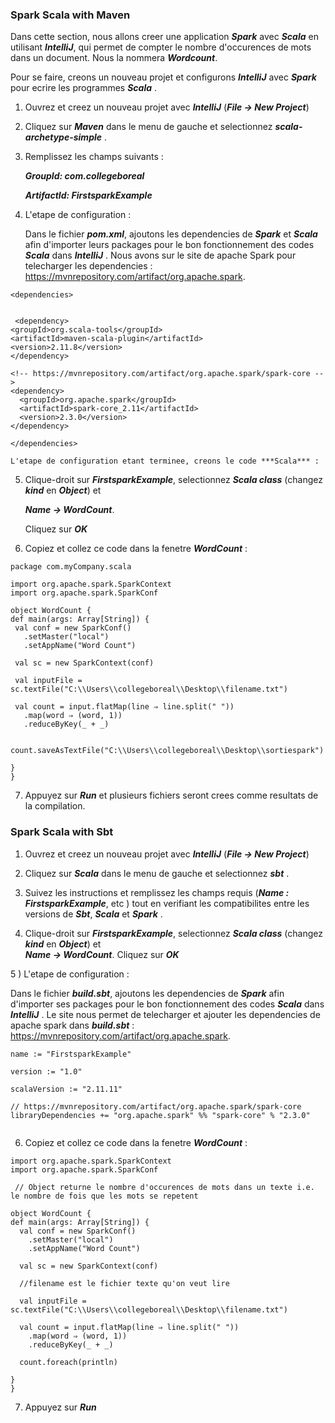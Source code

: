 ### Spark Scala with Maven ###

Dans cette section, nous allons creer une application ***Spark*** avec ***Scala*** en utilisant ***IntelliJ***, qui permet 
de compter le nombre d'occurences de mots dans un document. Nous la nommera ***Wordcount***.

Pour se faire, creons un nouveau projet et configurons ***IntelliJ*** avec ***Spark*** pour ecrire les programmes ***Scala*** . 

1) Ouvrez et creez un nouveau projet avec ***IntelliJ*** (***File -> New Project***)

2) Cliquez sur ***Maven*** dans le menu de gauche et selectionnez ***scala-archetype-simple*** .

3) Remplissez les champs suivants : 

   ***GroupId: com.collegeboreal***
   
   ***ArtifactId: FirstsparkExample***
 
4) L'etape de configuration : 

   Dans le fichier ***pom.xml***, ajoutons les dependencies de ***Spark*** et ***Scala*** afin d'importer leurs packages pour le bon 
   fonctionnement des codes ***Scala*** dans ***IntelliJ*** . Nous avons sur le site de apache Spark pour telecharger les dependencies :
   https://mvnrepository.com/artifact/org.apache.spark.
   
  ```
  <dependencies>

  
   <dependency>
  <groupId>org.scala-tools</groupId>
  <artifactId>maven-scala-plugin</artifactId>
  <version>2.11.8</version>
</dependency>

<!-- https://mvnrepository.com/artifact/org.apache.spark/spark-core -->
<dependency>
    <groupId>org.apache.spark</groupId>
    <artifactId>spark-core_2.11</artifactId>
    <version>2.3.0</version>
</dependency>

</dependencies>

  ```
   
    L'etape de configuration etant terminee, creons le code ***Scala*** :
 
5)  Clique-droit sur ***FirstsparkExample***, selectionnez ***Scala class*** (changez ***kind*** en ***Object***) et   
    
    ***Name ->   WordCount***. 

    Cliquez sur ***OK*** 

6)  Copiez et collez ce code dans la fenetre ***WordCount*** : 

   ```
   package com.myCompany.scala
   
   import org.apache.spark.SparkContext
   import org.apache.spark.SparkConf
   
   object WordCount {
  def main(args: Array[String]) {
    val conf = new SparkConf()
      .setMaster("local")
      .setAppName("Word Count")
      
    val sc = new SparkContext(conf)
    
    val inputFile = sc.textFile("C:\\Users\\collegeboreal\\Desktop\\filename.txt")
    
    val count = input.flatMap(line ⇒ line.split(" "))
      .map(word ⇒ (word, 1))
      .reduceByKey(_ + _)
      
    count.saveAsTextFile("C:\\Users\\collegeboreal\\Desktop\\sortiespark")
    
  }
}
   
   ```
7) Appuyez sur ***Run*** et plusieurs fichiers seront crees comme resultats de la compilation.



### Spark Scala with Sbt ###

1) Ouvrez et creez un nouveau projet avec ***IntelliJ*** (***File -> New Project***)

2) Cliquez sur ***Scala*** dans le menu de gauche et selectionnez ***sbt*** .

3) Suivez les instructions et remplissez les champs requis (***Name : FirstsparkExample***, etc ) tout en verifiant les compatibilites 
   entre les versions de ***Sbt***, ***Scala*** et ***Spark*** .
 
 4) Clique-droit sur ***FirstsparkExample***, selectionnez ***Scala class*** (changez ***kind*** en ***Object***) et   
    ***Name ->   WordCount***. 
    Cliquez sur ***OK*** 
    
 5 ) L'etape de configuration : 

  Dans le fichier ***build.sbt***, ajoutons les dependencies de ***Spark***  afin d'importer ses packages pour le bon 
  fonctionnement des codes ***Scala*** dans ***IntelliJ*** . Le site nous permet de telecharger et ajouter les dependencies de  
  apache spark dans ***build.sbt*** :  https://mvnrepository.com/artifact/org.apache.spark.

  ```
name := "FirstsparkExample"

version := "1.0"

scalaVersion := "2.11.11"
  
  // https://mvnrepository.com/artifact/org.apache.spark/spark-core
libraryDependencies += "org.apache.spark" %% "spark-core" % "2.3.0"


  ```
  
6)  Copiez et collez ce code dans la fenetre ***WordCount*** :
  
  ```
  import org.apache.spark.SparkContext
  import org.apache.spark.SparkConf
   
   // Object returne le nombre d'occurences de mots dans un texte i.e. le nombre de fois que les mots se repetent
   
  object WordCount {
  def main(args: Array[String]) {
    val conf = new SparkConf()
      .setMaster("local")
      .setAppName("Word Count")
      
    val sc = new SparkContext(conf)
    
    //filename est le fichier texte qu'on veut lire 
    
    val inputFile = sc.textFile("C:\\Users\\collegeboreal\\Desktop\\filename.txt")
    
    val count = input.flatMap(line ⇒ line.split(" "))
      .map(word ⇒ (word, 1))
      .reduceByKey(_ + _)
      
    count.foreach(println)
   
  }
}
   ```
7) Appuyez sur ***Run*** 


   
